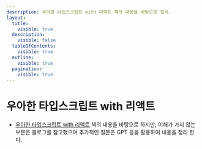 ```yaml
---
description: 우아한 타입스크립트 with 리액트 책의 내용을 바탕으로 정리.
layout:
  title:
    visible: true
  description:
    visible: false
  tableOfContents:
    visible: true
  outline:
    visible: true
  pagination:
    visible: true
---
```


# 우아한 타입스크립트 with 리액트

* [우아한 타입스크립트 with 리액트](https://product.kyobobook.co.kr/detail/S000210716282) 책의 내용을 바탕으로 하지만, 이해가 가지 않는 부분은 블로그를 참고했으며 추가적인 질문은 GPT 등을 활용하여 내용을 정리 한다.
